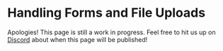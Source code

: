 # Handling Forms and File Uploads

Apologies! This page is still a work in progress. Feel free to hit us up on
[Discord](https://discord.gg/RFsCSaHRWK) about when this page will be published!
